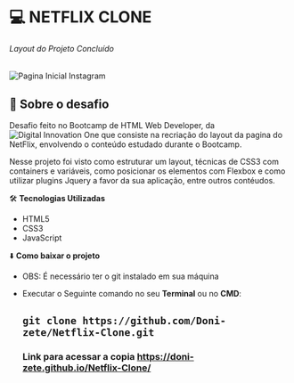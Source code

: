 
 # :computer:  NETFLIX CLONE
######  Layout do Projeto Concluído
![Pagina Inicial Instagram](https://github.com/Doni-zete/Netflix-Clone/blob/master/img/matriz_gif.gif)

## :rocket: Sobre o desafio

Desafio feito no Bootcamp de HTML Web Developer, da ![Digital Innovation One](https://web.digitalinnovation.one/track/everis-fullstack-developer) que consiste na recriação do layout da pagina do NetFlix, envolvendo o conteúdo estudado durante o Bootcamp.

 Nesse projeto foi visto como estruturar um layout, técnicas de CSS3 com containers e variáveis, como posicionar os elementos com Flexbox e como utilizar plugins Jquery a favor da sua aplicação, entre outros contéudos.

:hammer_and_wrench: **Tecnologias Utilizadas**
* HTML5
* CSS3
* JavaScript

:arrow_down: **Como baixar o projeto**

* OBS: É necessário ter o git instalado em sua máquina
* Executar o Seguinte comando no seu **Terminal**  ou no **CMD**:

  ## `git clone https://github.com/Doni-zete/Netflix-Clone.git`
        
        
        
      

   ### Link para acessar a copia https://doni-zete.github.io/Netflix-Clone/

